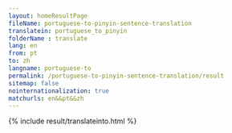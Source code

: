 ```yaml
---
layout: homeResultPage
fileName: portuguese-to-pinyin-sentence-translation
translatein: portuguese_to_pinyin
folderName : translate
lang: en
from: pt
to: zh
langname: portuguese-to
permalink: /portuguese-to-pinyin-sentence-translation/result
sitemap: false
nointernationalization: true
matchurls: en&&pt&&zh
---
```

{% include result/translateinto.html %}

<script src="/js/result/translation.js" data-foldername="{{page.folderName}}" data-lang="{{page.lang}}"></script>
